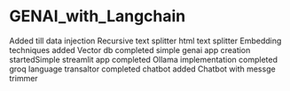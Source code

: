 # GENAI_with_Langchain
Added till data injection
Recursive text splitter
html text splitter
Embedding techniques added
Vector db completed
simple genai app creation startedSimple streamlit app completed
Ollama implementation completed
groq language transaltor completed
chatbot added
Chatbot with messge trimmer

